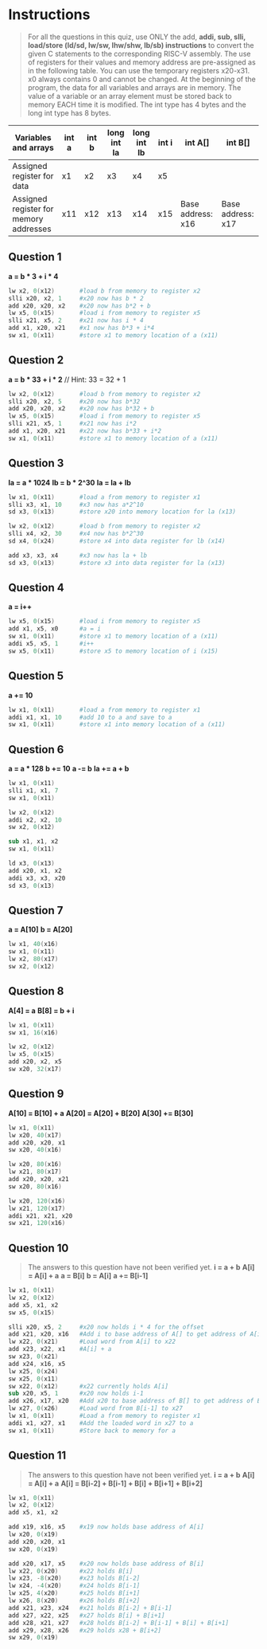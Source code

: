 # Instructions

> For all the questions in this quiz, use ONLY the add, **addi, sub, slli, load/store (ld/sd, lw/sw, lhw/shw, lb/sb) instructions** to convert the given C statements to the corresponding RISC-V assembly. The use of registers for their values and memory address are pre-assigned as in the following table. You can use the temporary registers x20-x31. x0 always contains 0 and cannot be changed. At the beginning of the program, the data for all variables and arrays are in memory. The value of a variable or an array element must be stored back to memory EACH time it is modified. The int type has 4 bytes and the long int type has 8 bytes.

| Variables and arrays | int a | int b | long int la | long int lb | int i | int A[] | int B[] |
|----------------------|-------|-------|-------------|-------------|-------|---------|---------|
| Assigned register for data| x1 | x2 | x3 | x4 | x5 |  |  |
|Assigned register for memory addresses | x11 | x12 | x13 | x14 | x15 | Base address: x16 | Base address: x17 |


## Question 1
**a = b * 3 + i * 4**
```s
lw x2, 0(x12)       #load b from memory to register x2
slli x20, x2, 1     #x20 now has b * 2
add x20, x20, x2    #x20 now has b*2 + b 
lw x5, 0(x15)       #load i from memory to register x5
slli x21, x5, 2     #x21 now has i * 4 
add x1, x20, x21    #x1 now has b*3 + i*4
sw x1, 0(x11)       #store x1 to memory location of a (x11)
```

## Question 2
**a = b * 33 + i * 2** // Hint: 33 = 32 + 1
```s
lw x2, 0(x12)       #load b from memory to register x2
slli x20, x2, 5     #x20 now has b*32
add x20, x20, x2    #x20 now has b*32 + b 
lw x5, 0(x15)       #load i from memory to register x5
slli x21, x5, 1     #x21 now has i*2 
add x1, x20, x21    #x22 now has b*33 + i*2
sw x1, 0(x11)       #store x1 to memory location of a (x11)
```

## Question 3
**la = a * 1024**
**lb = b * 2^30**
**la = la + lb**
```s
lw x1, 0(x11)       #load a from memory to register x1
slli x3, x1, 10     #x3 now has a*2^10 
sd x3, 0(x13)       #store x20 into memory location for la (x13)

lw x2, 0(x12)       #load b from memory to register x2
slli x4, x2, 30     #x4 now has b*2^30
sd x4, 0(x24)       #store x4 into data register for lb (x14)

add x3, x3, x4      #x3 now has la + lb
sd x3, 0(x13)       #store x3 into data register for la (x13)
```

## Question 4
**a = i++**
```s
lw x5, 0(x15)       #load i from memory to register x5 
add x1, x5, x0      #a = i
sw x1, 0(x11)       #store x1 to memory location of a (x11)
addi x5, x5, 1      #i++
sw x5, 0(x11)       #store x5 to memory location of i (x15)
```

## Question 5
**a += 10**
```s
lw x1, 0(x11)       #load a from memory to register x1
addi x1, x1, 10     #add 10 to a and save to a
sw x1, 0(x11)       #store x1 into memory location of a (x11)
```

## Question 6
**a = a * 128**
**b += 10**
**a -= b**
**la += a + b**
```s
lw x1, 0(x11)
slli x1, x1, 7
sw x1, 0(x11)

lw x2, 0(x12)
addi x2, x2, 10
sw x2, 0(x12)

sub x1, x1, x2
sw x1, 0(x11)

ld x3, 0(x13)
add x20, x1, x2
addi x3, x3, x20
sd x3, 0(x13)
```

## Question 7
**a = A[10]**
**b = A[20]**
```s
lw x1, 40(x16)
sw x1, 0(x11)
lw x2, 80(x17)
sw x2, 0(x12)
```

## Question 8
**A[4] = a**
**B[8] = b + i**
```s
lw x1, 0(x11)
sw x1, 16(x16)

lw x2, 0(x12)
lw x5, 0(x15)
add x20, x2, x5
sw x20, 32(x17)
```

## Question 9
**A[10] = B[10] + a**
**A[20] = A[20] + B[20]**
**A[30] += B[30]**
```s
lw x1, 0(x11)
lw x20, 40(x17)
add x20, x20, x1
sw x20, 40(x16)

lw x20, 80(x16)
lw x21, 80(x17)
add x20, x20, x21
sw x20, 80(x16)

lw x20, 120(x16) 
lw x21, 120(x17) 
addi x21, x21, x20
sw x21, 120(x16)
```

## Question 10
> The answers to this question have not been verified yet.
**i = a + b**
**A[i] = A[i] + a**
**a = B[i]**
**b = A[i]**
**a += B[i-1]**
```s
lw x1, 0(x11)
lw x2, 0(x12)
add x5, x1, x2
sw x5, 0(x15)

slli x20, x5, 2     #x20 now holds i * 4 for the offset
add x21, x20, x16   #Add i to base address of A[] to get address of A[i]
lw x22, 0(x21)      #Load word from A[i] to x22 
add x23, x22, x1    #A[i] + a 
sw x23, 0(x21) 
add x24, x16, x5
lw x25, 0(x24)
sw x25, 0(x11)
sw x22, 0(x12)      #x22 currently holds A[i]  
sub x20, x5, 1      #x20 now holds i-1
add x26, x17, x20   #Add x20 to base address of B[] to get address of B[i-1]
lw x27, 0(x26)      #Load word from B[i-1] to x27
lw x1, 0(x11)       #Load a from memory to register x1
addi x1, x27, x1    #Add the loaded word in x27 to a 
sw x1, 0(x11)       #Store back to memory for a
```

## Question 11
> The answers to this question have not been verified yet.
**i = a + b**
**A[i] = A[i] + a**
**A[i] = B[i-2] + B[i-1] + B[i] + B[i+1] + B[i+2]**
```s
lw x1, 0(x11)
lw x2, 0(x12)
add x5, x1, x2

add x19, x16, x5    #x19 now holds base address of A[i]
lw x20, 0(x19)
add x20, x20, x1
sw x20, 0(x19)

add x20, x17, x5    #x20 now holds base address of B[i]
lw x22, 0(x20)      #x22 holds B[i]
lw x23, -8(x20)     #x23 holds B[i-2]
lw x24, -4(x20)     #x24 holds B[i-1]
lw x25, 4(x20)      #x25 holds B[i+1]
lw x26, 8(x20)      #x26 holds B[i+2]
add x21, x23, x24   #x21 holds B[i-2] + B[i-1]
add x27, x22, x25   #x27 holds B[i] + B[i+1]
add x28, x21, x27   #x28 holds B[i-2] + B[i-1] + B[i] + B[i+1]
add x29, x28, x26   #x29 holds x28 + B[i+2]
sw x29, 0(x19)
```